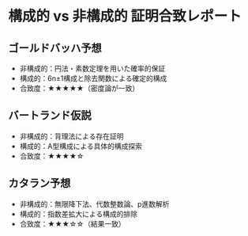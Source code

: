 # 構成的 vs 非構成的 証明合致レポート

## ゴールドバッハ予想
- 非構成的：円法・素数定理を用いた確率的保証
- 構成的：6n±1構成と除去関数による確定的構成
- 合致度：★★★★★（密度論が一致）

## バートランド仮説
- 非構成的：背理法による存在証明
- 構成的：A型構成による具体的構成探索
- 合致度：★★★★☆

## カタラン予想
- 非構成的：無限降下法、代数整数論、p進数解析
- 構成的：指数差拡大による構成的排除
- 合致度：★★★☆☆（結果一致）
